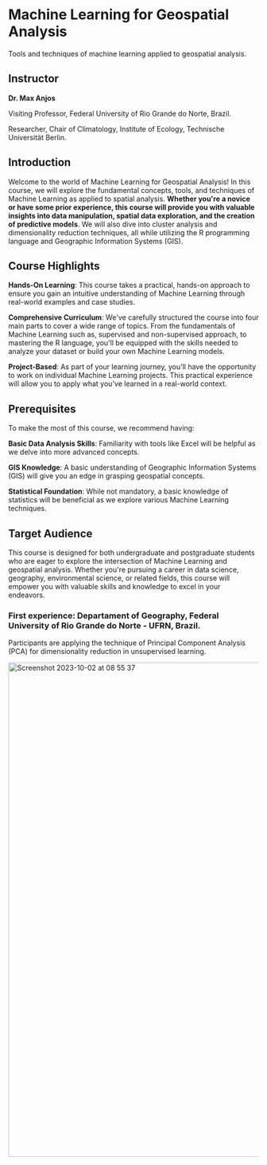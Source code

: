 # Machine Learning for Geospatial Analysis
Tools and techniques of machine learning applied to geospatial analysis.

## Instructor
 
**Dr. Max Anjos**

Visiting Professor, Federal University of Rio Grande do Norte, Brazil.

Researcher, Chair of Climatology, Institute of Ecology, Technische Universität Berlin.


## Introduction

Welcome to the world of Machine Learning for Geospatial Analysis! In this course, we will explore the fundamental concepts, tools, and techniques of Machine Learning as applied to spatial analysis. **Whether you're a novice or have some prior experience, this course will provide you with valuable insights into data manipulation, spatial data exploration, and the creation of predictive models**. We will also dive into cluster analysis and dimensionality reduction techniques, all while utilizing the R programming language and Geographic Information Systems (GIS).

## Course Highlights

**Hands-On Learning**: This course takes a practical, hands-on approach to ensure you gain an intuitive understanding of Machine Learning through real-world examples and case studies.

**Comprehensive Curriculum**: We've carefully structured the course into four main parts to cover a wide range of topics. From the fundamentals of Machine Learning such as, supervised and non-supervised approach, to mastering the R language, you'll be equipped with the skills needed to analyze your dataset or build your own Machine Learning models.

**Project-Based**: As part of your learning journey, you'll have the opportunity to work on individual Machine Learning projects. This practical experience will allow you to apply what you've learned in a real-world context.


## Prerequisites

To make the most of this course, we recommend having:

**Basic Data Analysis Skills**: Familiarity with tools like Excel will be helpful as we delve into more advanced concepts.

**GIS Knowledge**: A basic understanding of Geographic Information Systems (GIS) will give you an edge in grasping geospatial concepts.

**Statistical Foundation**: While not mandatory, a basic knowledge of statistics will be beneficial as we explore various Machine Learning techniques.


## Target Audience

This course is designed for both undergraduate and postgraduate students who are eager to explore the intersection of Machine Learning and geospatial analysis. Whether you're pursuing a career in data science, geography, environmental science, or related fields, this course will empower you with valuable skills and knowledge to excel in your endeavors.


### First experience: Departament of Geography, Federal University of Rio Grande do Norte - UFRN, Brazil.

Participants are applying the technique of Principal Component Analysis (PCA) for dimensionality reduction in unsupervised learning.

<img width="992" alt="Screenshot 2023-10-02 at 08 55 37" src="https://github.com/ByMaxAnjos/MachineLearning_for_geospatial_analysis/assets/94705218/ec404658-23d4-4ccf-b71d-5bf2130f26ea">




